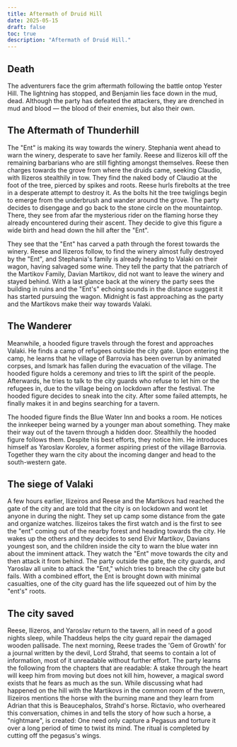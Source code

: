 ```yaml
---
title: Aftermath of Druid Hill
date: 2025-05-15
draft: false
toc: true
description: "Aftermath of Druid Hill."
---
```


## Death
The adventurers face the grim aftermath following the battle ontop Yester Hill. The lightning has stopped, and Benjamin lies face down in the mud, dead. Although the party has defeated the attackers, they are drenched in mud and blood — the blood of their enemies, but also their own.

## The Aftermath of Thunderhill
The "Ent" is making its way towards the winery. Stephania went ahead to warn the winery, desperate to save her family. Reese and Ilizeros kill off the remaining barbarians who are still fighting amongst themselves. Reese then charges towards the grove from where the druids came, seeking Claudio, with Ilizeros stealthily in tow. They find the naked body of Claudio at the foot of the tree, pierced by spikes and roots. Reese hurls firebolts at the tree in a desperate attempt to destroy it. As the bolts hit the tree twiglings begin to emerge from the underbrush and wander around the grove. The party decides to disengage and go back to the stone circle on the mountaintop. There, they see from afar the mysterious rider on the flaming horse they already encountered during their ascent. They decide to give this figure a wide birth and head down the hill after the "Ent".

They see that the "Ent" has carved a path through the forest towards the winery. Reese and Ilizeros follow, to find the winery almost fully destroyed by the "Ent", and Stephania's family is already heading to Valaki on their wagon, having salvaged some wine. They tell the party that the patriarch of the Martikov Family, Davian Martikov, did not want to leave the winery and stayed behind. With a last glance back at the winery the party sees the building in ruins and the "Ent's" echoing sounds in the distance suggest it has started pursuing the wagon. Midnight is fast approaching as the party and the Martikovs make their way towards Valaki.

## The Wanderer
Meanwhile, a hooded figure travels through the forest and approaches Valaki. He finds a camp of refugees outside the city gate. Upon entering the camp, he learns that he village of Barrovia has been overrun by animated corpses, and Ismark has fallen during the evacuation of the village. The hooded figure holds a ceremony and tries to lift the spirit of the people. Afterwards, he tries to talk to the city guards who refuse to let him or the refugees in, due to the village being on lockdown after the festival. The hooded figure decides to sneak into the city. After some failed attempts, he finally makes it in and begins searching for a tavern. 

The hooded figure finds the Blue Water Inn and books a room. He notices the innkeeper being warned by a younger man about something. They make their way out of the tavern through a hidden door. Stealthily the hooded figure follows them. Despite his best efforts, they notice him. He introduces himself as Yaroslav Korolev, a former aspiring priest of the village Barrovia. Together they warn the city about the incoming danger and head to the south-western gate.

## The siege of Valaki
A few hours earlier, Ilizeiros and Reese and the Martikovs had reached the gate of the city and are told that the city is on lockdown and wont let anyone in during the night. They set up camp some distance from the gate and organize watches. Ilizeiros takes the first watch and is the first to see the "ent" coming out of the nearby forest and heading towards the city. He wakes up the others and they decides to send Elvir Martikov, Davians youngest son, and the children inside the city to warn the blue water inn about the imminent attack. They watch the "Ent" move towards the city and then attack it from behind. The party outside the gate, the city guards, and Yaroslav all unite to attack the "Ent," which tries to breach the city gate but fails. With a combined effort, the Ent is brought down with minimal casualties, one of the city guard has the life squeezed out of him by the "ent's" roots.

## The city saved
Reese, Ilizeros, and Yaroslav return to the tavern, all in need of a good nights sleep, while Thaddeus helps the city guard repair the damaged wooden pallisade. The next morning, Reese trades the 'Gem of Growth' for a journal written by the devil, Lord Strahd, that seems to contain a lot of information, most of it unreadable without further effort. The party learns the following from the chapters that are readable: A stake through the heart will keep him from moving but does not kill him, however, a magical sword exists that he fears as much as the sun. While discussing what had happened on the hill with the Martikovs in the common room of the tavern, Ilizeiros mentions the horse with the burning mane and they learn from Adrian that this is Beaucephalos, Strahd's horse. Rictavio, who overheared this conversation, chimes in and tells the story of how such a horse, a "nightmare", is created: One need only capture a Pegasus and torture it over a long period of time to twist its mind. The ritual is completed by cutting off the pegasus's wings. 
